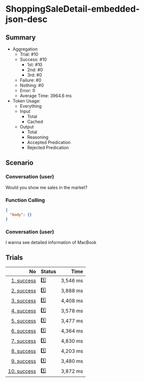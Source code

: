 # ShoppingSaleDetail-embedded-json-desc
## Summary
  - Aggregation
    - Trial: #10
    - Success: #10
      - 1st: #10
      - 2nd: #0
      - 3rd: #0
    - Failure: #0
    - Nothing: #0
    - Error: 0
    - Average Time: 3964.6 ms
  - Token Usage:
    - Everything
    - Input
      - Total
      - Cached
    - Output
      - Total
      - Reasoning
      - Accepted Predication
      - Rejected Predication

## Scenario
### Conversation (user)
Would you show me sales in the market?

### Function Calling
```json
{
  "body": {}
}
```

### Conversation (user)
I wanna see detailed information of MacBook

## Trials
No | Status | Time
---:|:-------|------:
[1. success](./trials/1.success.json) | 1️⃣ | 3,546 ms
[2. success](./trials/2.success.json) | 1️⃣ | 3,888 ms
[3. success](./trials/3.success.json) | 1️⃣ | 4,408 ms
[4. success](./trials/4.success.json) | 1️⃣ | 3,578 ms
[5. success](./trials/5.success.json) | 1️⃣ | 3,477 ms
[6. success](./trials/6.success.json) | 1️⃣ | 4,364 ms
[7. success](./trials/7.success.json) | 1️⃣ | 4,830 ms
[8. success](./trials/8.success.json) | 1️⃣ | 4,203 ms
[9. success](./trials/9.success.json) | 1️⃣ | 3,480 ms
[10. success](./trials/10.success.json) | 1️⃣ | 3,872 ms